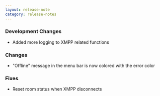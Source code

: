 ```yaml
---
layout: release-note
category: release-notes
---
```


### Development Changes

- Added more logging to XMPP related functions

### Changes

- "Offline" message in the menu bar is now colored with the error color

### Fixes

- Reset room status when XMPP disconnects